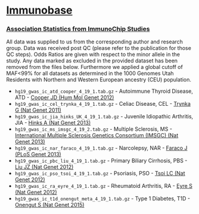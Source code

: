 # [Immunobase](https://www.immunobase.org/page/Welcome/display)

### [Association Statistics from ImmunoChip Studies](https://www.immunobase.org/downloads/protected_data/iChip_Data/)

All data was supplied to us from the corresponding author and research group. Data was received post QC (please refer to the publication for those QC steps). Odds Ratios are given with respect to the minor allele in the study. Any data marked as excluded in the provided dataset has been removed from the files below. Furthermore we applied a global cutoff of MAF<99% for all datasets as determined in the 1000 Genomes Utah Residents with Northern and Western European ancestry (CEU) population.

- `hg19_gwas_ic_atd_cooper_4_19_1.tab.gz` - Autoimmune Thyroid Disease, ATD - [Cooper JD (Hum Mol Genet 2012)](https://www.ncbi.nlm.nih.gov/pubmed/22922229)	
- `hg19_gwas_ic_cel_trynka_4_19_1.tab.gz` - Celiac Disease, CEL - [Trynka G (Nat Genet 2011)](http://www.ncbi.nlm.nih.gov/pubmed/22057235)
- `hg19_gwas_ic_jia_hinks_UK_4_19_1.tab.gz` - Juvenile Idiopathic Arthritis, JIA - [Hinks A (Nat Genet 2013)](http://www.ncbi.nlm.nih.gov/pubmed/23603761)
- `hg19_gwas_ic_ms_imsgc_4_19_2.tab.gz` - Multiple Sclerosis, MS - [International Multiple Sclerosis Genetics Consortium (IMSGC) (Nat Genet 2013)](https://www.ncbi.nlm.nih.gov/pubmed/24076602)
- `hg19_gwas_ic_nar_faraco_4_19_1.tab.gz` - Narcolepsy, NAR - [Faraco J (PLoS Genet 2013)](https://www.ncbi.nlm.nih.gov/pubmed/23459209)
- `hg19_gwas_ic_pbc_liu_4_19_1.tab.gz` - Primary Biliary Cirrhosis, PBS - [Liu JZ (Nat Genet 2012)](http://www.ncbi.nlm.nih.gov/pubmed/22961000)
- `hg19_gwas_ic_pso_tsoi_4_19_1.tab.gz` - Psoriasis, PSO - [Tsoi LC (Nat Genet 2012)](http://www.ncbi.nlm.nih.gov/pubmed/23143594)
- `hg19_gwas_ic_ra_eyre_4_19_1.tab.gz` - Rheumatoid Arthritis, RA - [Eyre S (Nat Genet 2012)](http://www.ncbi.nlm.nih.gov/pubmed/23143596)
- `hg19_gwas_ic_t1d_onengut_meta_4_19_1.tab.gz` - Type 1 Diabetes, T1D - [Onengut S (Nat Genet 2015)](http://www.ncbi.nlm.nih.gov/pubmed/25751624)
